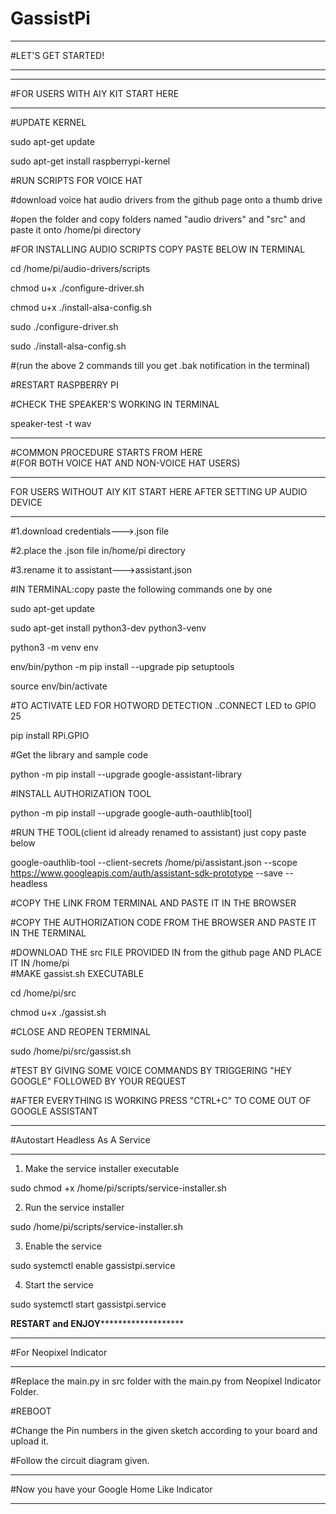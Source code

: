 # GassistPi

*************************************************  
#LET'S GET STARTED!  
*************************************************  

*************************************************  
#FOR USERS WITH AIY KIT START HERE  
*************************************************  
#UPDATE KERNEL  

sudo apt-get update  

sudo apt-get install raspberrypi-kernel  

#RUN SCRIPTS FOR VOICE HAT  

#download voice hat audio drivers from the github page onto a thumb drive  

#open the folder and copy folders named "audio drivers" and "src" and paste it onto /home/pi directory  

#FOR INSTALLING AUDIO SCRIPTS COPY PASTE BELOW IN TERMINAL  

cd /home/pi/audio-drivers/scripts  

chmod u+x ./configure-driver.sh  

chmod u+x ./install-alsa-config.sh  

sudo ./configure-driver.sh  

sudo ./install-alsa-config.sh  

#(run the above 2 commands till you get .bak notification in the terminal)  

#RESTART RASPBERRY PI  

#CHECK THE SPEAKER'S WORKING IN TERMINAL  

speaker-test -t wav  

*********************************************************************  
#COMMON PROCEDURE STARTS FROM HERE  
#(FOR BOTH VOICE HAT AND NON-VOICE HAT USERS)  
**********************************************************************  
FOR USERS WITHOUT AIY KIT START HERE AFTER SETTING UP AUDIO DEVICE
**********************************************************************   

#1.download credentials--->.json file  

#2.place the .json file in/home/pi directory  

#3.rename it to assistant--->assistant.json  

#IN TERMINAL:copy paste the following commands one by one  

sudo apt-get update  

sudo apt-get install python3-dev python3-venv  

python3 -m venv env  

env/bin/python -m pip install --upgrade pip setuptools  

source env/bin/activate  

#TO ACTIVATE LED FOR HOTWORD DETECTION ..CONNECT LED to GPIO 25  

pip install RPi.GPIO  

#Get the library and sample code  

python -m pip install --upgrade google-assistant-library  

#INSTALL AUTHORIZATION TOOL  

python -m pip install --upgrade google-auth-oauthlib[tool]  

#RUN THE TOOL(client id already renamed to assistant) just copy paste below  


google-oauthlib-tool --client-secrets /home/pi/assistant.json --scope https://www.googleapis.com/auth/assistant-sdk-prototype --save --headless  

#COPY THE LINK FROM TERMINAL AND PASTE IT IN THE BROWSER  

#COPY THE AUTHORIZATION CODE FROM THE BROWSER AND PASTE IT IN THE TERMINAL  

#DOWNLOAD THE src FILE PROVIDED IN from the github page AND PLACE IT IN /home/pi     
#MAKE gassist.sh EXECUTABLE  

cd /home/pi/src  

chmod u+x ./gassist.sh  

#CLOSE AND REOPEN TERMINAL  

sudo /home/pi/src/gassist.sh  

#TEST BY GIVING SOME VOICE COMMANDS BY TRIGGERING "HEY GOOGLE" FOLLOWED BY YOUR REQUEST  

#AFTER EVERYTHING IS WORKING PRESS "CTRL+C" TO COME OUT OF GOOGLE ASSISTANT  

*************************************************  
#Autostart Headless As A Service  
*************************************************  
1. Make the service installer executable  

sudo chmod +x /home/pi/scripts/service-installer.sh  

2. Run the service installer  

sudo /home/pi/scripts/service-installer.sh  

3. Enable the service  

sudo systemctl enable gassistpi.service  

4. Start the service  

sudo systemctl start gassistpi.service  

******RESTART and ENJOY*************************  

************************************************  
#For Neopixel Indicator
************************************************  
#Replace the main.py in src folder with the main.py from Neopixel Indicator Folder.  

#REBOOT  

#Change the Pin numbers in the given sketch according to your board and upload it.  

#Follow the circuit diagram given.  

************************************************  
#Now you have your Google Home Like Indicator  
************************************************  
